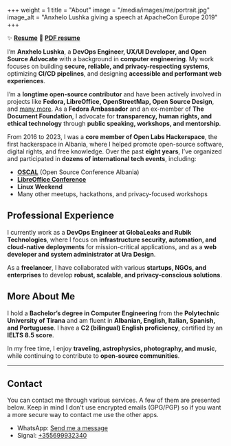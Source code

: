 +++
weight = 1
title = "About"
image = "/media/images/me/portrait.jpg"
image_alt = "Anxhelo Lushka giving a speech at ApacheCon Europe 2019"
+++

:sparkles: **[Resume](/resume "My resume as a single page")** :scroll: **[PDF resume](/files/Resume%20-%20Anxhelo%20Lushka.pdf "My short resume in PDF format")**

I’m **Anxhelo Lushka**, a **DevOps Engineer, UX/UI Developer, and Open Source Advocate** with a background in **computer engineering**. My work focuses on building **secure, reliable, and privacy-respecting systems**, optimizing **CI/CD pipelines**, and designing **accessible and performant web experiences**.

I’m a **longtime open-source contributor** and have been actively involved in projects like **Fedora, LibreOffice, OpenStreetMap, Open Source Design**, and [many more](https://github.com/AnXh3L0). As a **Fedora Ambassador** and an ex-member of **The Document Foundation**, I advocate for **transparency, human rights, and ethical technology** through **public speaking, workshops, and mentorship**.

From 2016 to 2023, I was a **core member of Open Labs Hackerspace**, the first hackerspace in Albania, where I helped promote open-source software, digital rights, and free knowledge. Over the past **eight years**, I’ve organized and participated in **dozens of international tech events**, including:

- **[OSCAL](https://web.archive.org/web/20180527082706/https://oscal.openlabs.cc/)** (Open Source Conference Albania)
- **[LibreOffice Conference](https://libocon.org/2018)**
- **Linux Weekend**
- Many other meetups, hackathons, and privacy-focused workshops

## Professional Experience

I currently work as a **DevOps Engineer at GlobaLeaks and Rubik Technologies**, where I focus on **infrastructure security, automation, and cloud-native deployments** for mission-critical applications, and as a **web developer and system administrator at Ura Design**.

As a **freelancer**, I have collaborated with various **startups, NGOs, and enterprises** to develop **robust, scalable, and privacy-conscious solutions**.

## More About Me

I hold a **Bachelor’s degree in Computer Engineering** from the **Polytechnic University of Tirana** and am fluent in **Albanian, English, Italian, Spanish, and Portuguese**. I have a **C2 (bilingual) English proficiency**, certified by an **IELTS 8.5 score**.

In my free time, I enjoy **traveling, astrophysics, photography, and music**, while continuing to contribute to **open-source communities**.

---

## Contact

You can contact me through various services. A few of them are presented below. Keep in mind I don't use encrypted emails (GPG/PGP) so if you want a more secure way to contact me use the other apps.

- WhatsApp: [Send me a message](https://wa.me/+355699932340?text=Hello%20there)
- Signal: [+355699932340](tel:+355699932340)
